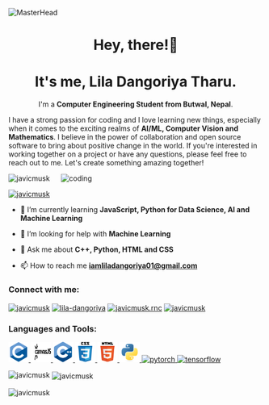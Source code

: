 ![MasterHead](https://static.pingcap.com/files/2022/12/05072707/chatGPT-GitHub-banner.jpg)
<h1 align="center">Hey, there!👋</h1>
<p><h1 align="center">It's me, Lila Dangoriya Tharu.</h1></p>
<p align="center">I'm a <b>Computer Engineering Student from Butwal, Nepal</b>.</p>
<p>I have a strong passion for coding and I love learning new things, especially when it comes to the exciting realms of <b>AI/ML, Computer Vision and Mathematics</b>. I believe in the power of collaboration and open source software to bring about positive change in the world. If you're interested in working together on a project or have any questions, please feel free to reach out to me. Let's create something amazing together!</p>
<img align="right" alt="coding" width="400" src="https://www.charterglobal.com/wp-content/uploads/2017/07/1_YL6_gcdw5nCkCsjFp3AUwA.gif">

<p align="left"> <img src="https://komarev.com/ghpvc/?username=javicmusk&label=Profile%20views&color=0e75b6&style=flat" alt="javicmusk" /> </p>

<p align="left"> <a href="https://twitter.com/javicmusk" target="blank"><img src="https://img.shields.io/twitter/follow/javicmusk?logo=twitter&style=for-the-badge" alt="javicmusk" /></a> </p>

- 🌱 I’m currently learning **JavaScript, Python for Data Science, AI and Machine Learning**

- 🤝 I’m looking for help with **Machine Learning**

- 💬 Ask me about **C++, Python, HTML and CSS**

- 📫 How to reach me **iamliladangoriya01@gmail.com**

<h3 align="left">Connect with me:</h3>
<p align="left">
<a href="https://twitter.com/javicmusk" target="blank"><img align="center" src="https://raw.githubusercontent.com/rahuldkjain/github-profile-readme-generator/master/src/images/icons/Social/twitter.svg" alt="javicmusk" height="30" width="40" /></a>
<a href="https://linkedin.com/in/lila-dangoriya" target="blank"><img align="center" src="https://raw.githubusercontent.com/rahuldkjain/github-profile-readme-generator/master/src/images/icons/Social/linked-in-alt.svg" alt="lila-dangoriya" height="30" width="40" /></a>
<a href="https://fb.com/javicmusk.rnc" target="blank"><img align="center" src="https://raw.githubusercontent.com/rahuldkjain/github-profile-readme-generator/master/src/images/icons/Social/facebook.svg" alt="javicmusk.rnc" height="30" width="40" /></a>
<a href="https://instagram.com/javicmusk" target="blank"><img align="center" src="https://raw.githubusercontent.com/rahuldkjain/github-profile-readme-generator/master/src/images/icons/Social/instagram.svg" alt="javicmusk" height="30" width="40" /></a>
</p>

<h3 align="left">Languages and Tools:</h3>
<p align="left"> <a href="https://www.cprogramming.com/" target="_blank" rel="noreferrer"> <img src="https://raw.githubusercontent.com/devicons/devicon/master/icons/c/c-original.svg" alt="c" width="40" height="40"/> </a> <a href="https://canvasjs.com" target="_blank" rel="noreferrer"> <img src="https://raw.githubusercontent.com/Hardik0307/Hardik0307/master/assets/canvasjs-charts.svg" alt="canvasjs" width="40" height="40"/> </a> <a href="https://www.w3schools.com/cpp/" target="_blank" rel="noreferrer"> <img src="https://raw.githubusercontent.com/devicons/devicon/master/icons/cplusplus/cplusplus-original.svg" alt="cplusplus" width="40" height="40"/> </a> <a href="https://www.w3schools.com/css/" target="_blank" rel="noreferrer"> <img src="https://raw.githubusercontent.com/devicons/devicon/master/icons/css3/css3-original-wordmark.svg" alt="css3" width="40" height="40"/> </a> <a href="https://www.w3.org/html/" target="_blank" rel="noreferrer"> <img src="https://raw.githubusercontent.com/devicons/devicon/master/icons/html5/html5-original-wordmark.svg" alt="html5" width="40" height="40"/> </a> <a href="https://www.python.org" target="_blank" rel="noreferrer"> <img src="https://raw.githubusercontent.com/devicons/devicon/master/icons/python/python-original.svg" alt="python" width="40" height="40"/> </a> <a href="https://pytorch.org/" target="_blank" rel="noreferrer"> <img src="https://www.vectorlogo.zone/logos/pytorch/pytorch-icon.svg" alt="pytorch" width="40" height="40"/> </a> <a href="https://www.tensorflow.org" target="_blank" rel="noreferrer"> <img src="https://www.vectorlogo.zone/logos/tensorflow/tensorflow-icon.svg" alt="tensorflow" width="40" height="40"/> </a> </p>

<p><img align="left" src="https://github-readme-stats.vercel.app/api/top-langs?username=javicmusk&show_icons=true&locale=en&layout=compact" alt="javicmusk" /></p>

<p>&nbsp;<img align="center" src="https://github-readme-stats.vercel.app/api?username=javicmusk&show_icons=true&locale=en" alt="javicmusk" /></p>

<p><img align="center" src="https://github-readme-streak-stats.herokuapp.com/?user=javicmusk&" alt="javicmusk" /></p>

